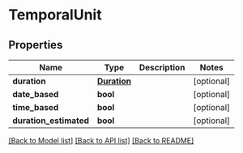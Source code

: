 # TemporalUnit

## Properties
Name | Type | Description | Notes
------------ | ------------- | ------------- | -------------
**duration** | [**Duration**](Duration.md) |  | [optional] 
**date_based** | **bool** |  | [optional] 
**time_based** | **bool** |  | [optional] 
**duration_estimated** | **bool** |  | [optional] 

[[Back to Model list]](../README.md#documentation-for-models) [[Back to API list]](../README.md#documentation-for-api-endpoints) [[Back to README]](../README.md)


